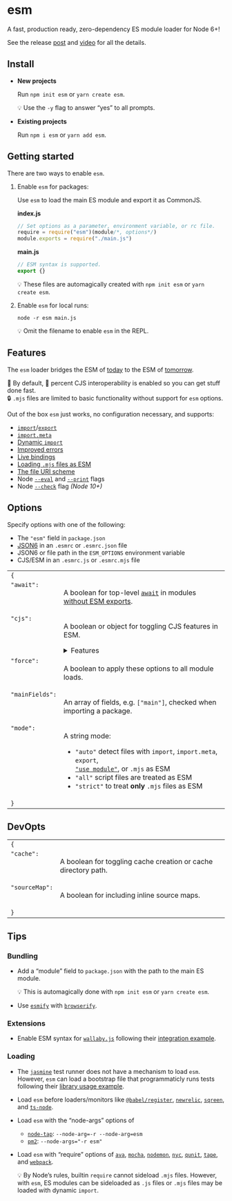 # esm

A fast, production ready, zero-dependency ES module loader for Node 6+!

See the release [post](https://medium.com/web-on-the-edge/tomorrows-es-modules-today-c53d29ac448c)
and [video](https://www.youtube.com/watch?v=JcZ-FzfDq8A#t=5) for all the details.

Install
---

* __New projects__

  Run `npm init esm` or `yarn create esm`.

  :bulb: Use the `-y` flag to answer “yes” to all prompts.

* __Existing projects__

  Run `npm i esm` or `yarn add esm`.

Getting started
---

There are two ways to enable `esm`.

1. Enable `esm` for packages:

   Use `esm` to load the main ES module and export it as CommonJS.

    __index.js__
    ```js
    // Set options as a parameter, environment variable, or rc file.
    require = require("esm")(module/*, options*/)
    module.exports = require("./main.js")
    ```
    __main.js__
    ```js
    // ESM syntax is supported.
    export {}
    ```
    :bulb: These files are automagically created with `npm init esm` or `yarn create esm`.

2. Enable `esm` for local runs:

    ```shell
    node -r esm main.js
    ```
    :bulb: Omit the filename to enable `esm` in the REPL.

Features
---

The `esm` loader bridges the ESM of [today](https://babeljs.io/) to the
ESM of [tomorrow](https://github.com/nodejs/modules).

:clap: By default, :100: percent CJS interoperability is enabled so you can get stuff done fast.<br>
:lock: `.mjs` files are limited to basic functionality without support for `esm` options.

Out of the box `esm` just works, no configuration necessary, and supports:

* [`import`](https://ponyfoo.com/articles/es6-modules-in-depth#import)/[`export`](https://ponyfoo.com/articles/es6-modules-in-depth#export)
* [`import.meta`](https://github.com/tc39/proposal-import-meta)
* [Dynamic `import`](https://github.com/tc39/proposal-dynamic-import)
* [Improved errors](https://github.com/standard-things/esm/wiki/improved-errors)
* [Live bindings](https://ponyfoo.com/articles/es6-modules-in-depth#bindings-not-values)
* [Loading `.mjs` files as ESM](https://github.com/nodejs/node-eps/blob/master/002-es-modules.md#32-determining-if-source-is-an-es-module)
* [The file URI scheme](https://en.wikipedia.org/wiki/File_URI_scheme)
* Node [`--eval`](https://nodejs.org/api/cli.html#cli_e_eval_script) and [`--print`](https://nodejs.org/api/cli.html#cli_p_print_script) flags
* Node [`--check`](https://nodejs.org/api/cli.html#cli_c_check) flag _(Node 10+)_

Options
---

Specify options with one of the following:

* The `"esm"` field in `package.json`
* [JSON6](https://github.com/d3x0r/json6) in an `.esmrc` or `.esmrc.json` file
* JSON6 or file path in the `ESM_OPTIONS` environment variable
* CJS/ESM in an `.esmrc.js` or `.esmrc.mjs` file

<table>
<tr>
  <td colspan="2"><code>{</code></td>
</tr>
<tr>
  <td valign="top"><code>"await":</code></td>
  <td>
    <p>A boolean for top-level <a href="https://node.green/#ES2017-features-async-functions-await"><code>await</code></a> in modules <a href="https://github.com/mylesborins/proposal-top-level-await/#optional-constraint-top-level-await-can-only-be-used-in-modules-without-exports">without ESM exports</a>.</p>
  </td>
</tr>
<tr>
  <td valign="top"><code>"cjs":</code></td>
  <td>
    <p>A boolean or object for toggling CJS features in ESM.</p>
    <details>
      <summary>Features</summary>
      <table>
      <tr>
        <td colspan="2"><code>{</code></td>
      </tr>
      <tr>
        <td valign="top"><code>"cache":</code></td>
        <td>
          <p>A boolean for storing ES modules in <code>require.cache</code>.</p>
        </td>
      </tr>
      <tr>
        <td valign="top"><code>"extensions":</code></td>
        <td>
          <p>A boolean for respecting <code>require.extensions</code> in ESM.</p>
        </td>
      </tr>
      <tr>
        <td valign="top"><code>"interop":</code></td>
        <td>
          <p>A boolean for <code>__esModule</code> interoperability.</p>
        </td>
      </tr>
      <tr>
        <td valign="top"><code>"mutableNamespace":</code></td>
        <td>
          <p>A boolean for mutable <a href="https://ponyfoo.com/articles/es6-modules-in-depth#import-all-the-things">namespace objects</a>.</p>
        </td>
      </tr>
      <tr>
        <td valign="top"><code>"namedExports":</code></td>
        <td>
          <p>A boolean for <a href="https://ponyfoo.com/articles/es6-modules-in-depth#importing-named-exports">importing named exports</a> of CJS modules.</p>
        </td>
      </tr>
      <tr>
        <td valign="top"><code>"paths":</code></td>
        <td>
          <p>A boolean for following CJS <a href="https://github.com/nodejs/node-eps/blob/master/002-es-modules.md#432-removal-of-non-local-dependencies">path rules</a> in ESM.</p>
        </td>
      </tr>
      <tr>
        <td valign="top"><code>"vars":</code></td>
        <td>
          <p>A boolean for <code>__dirname</code>, <code>__filename</code>, and <code>require</code> in ESM.</p>
        </td>
      </tr>
      <tr>
        <td colspan="2"><code>}</code></td>
      </tr>
      </table>
    </details>
  </td>
</tr>
<tr>
  <td valign="top"><code>"force":</code></td>
  <td>
    <p>A boolean to apply these options to all module loads.</p>
  </td>
</tr>
<tr>
  <td valign="top"><code>"mainFields":</code></td>
  <td>
    <p>An array of fields, e.g. <code>["main"]</code>, checked when importing a package.</p>
  </td>
</tr>
<tr>
  <td valign="top"><code>"mode":</code></td>
  <td>
    <p>A string mode:</p>
    <ul>
      <li><code>"auto"</code> detect files with <code>import</code>, <code>import.meta</code>, <code>export</code>,<br><a href="https://github.com/tc39/proposal-modules-pragma"><code>"use module"</code></a>, or <code>.mjs</code> as ESM</li>
      <li><code>"all"</code> script files are treated as ESM</li>
      <li><code>"strict"</code> to treat <strong>only</strong> <code>.mjs</code> files as ESM</li>
    </ul>
  </td>
</tr>
<tr>
  <td colspan="2"><code>}</code></td>
</tr>
</table>

DevOpts
---

<table>
<tr>
  <td colspan="2"><code>{</code></td>
</tr>
<tr>
  <td valign="top"><code>"cache":</code></td>
  <td>
    <p>A boolean for toggling cache creation or cache directory path.</p>
  </td>
</tr>
<tr>
  <td valign="top"><code>"sourceMap":</code></td>
  <td>
    <p>A boolean for including inline source maps.</p>
  </td>
</tr>
<tr>
  <td colspan="2"><code>}</code></td>
</tr>
</table>

Tips
---

### Bundling

* Add a “module” field to `package.json` with the path to the main ES module.

  :bulb: This is automagically done with `npm init esm` or `yarn create esm`.

* Use [`esmify`](https://github.com/mattdesl/esmify) with [`browserify`](http://browserify.org/).

### Extensions

* Enable ESM syntax for [`wallaby.js`](https://wallabyjs.com/) following their
  [integration example](https://wallabyjs.com/docs/integration/node.html#es-modules).

### Loading

* The [`jasmine`](https://jasmine.github.io/) test runner does not have a
  mechanism to load `esm`. However, `esm` can load a bootstrap file that
  programmaticly runs tests following their
  [library usage example](https://jasmine.github.io/setup/nodejs.html#a-simple-example-using-the-library).

* Load `esm` before loaders/monitors like
  [`@babel/register`](https://babeljs.io/docs/en/next/babel-register.html),
  [`newrelic`](https://github.com/newrelic/node-newrelic),
  [`sqreen`](https://docs.sqreen.io/sqreen-for-nodejs/getting-started-2/), and
  [`ts-node`](https://github.com/TypeStrong/ts-node#programmatic).

* Load `esm` with the “node-args” options of<br>
  - [`node-tap`](https://www.node-tap.org/cli/): `--node-arg=-r --node-arg=esm`
  - [`pm2`](https://pm2.io/doc/en/runtime/reference/pm2-cli/#pm2-flags): `--node-args="-r esm"`

* Load `esm` with “require” options of
  [`ava`](https://github.com/avajs/ava/blob/master/docs/recipes/es-modules.md),
  [`mocha`](https://mochajs.org/#-r---require-module-name),
  [`nodemon`](https://nodemon.io/),
  [`nyc`](https://github.com/istanbuljs/nyc#require-additional-modules),
  [`qunit`](https://github.com/qunitjs/qunit/releases/tag/2.6.0),
  [`tape`](https://github.com/substack/tape#preloading-modules), and
  [`webpack`](https://webpack.js.org/api/cli/#config-options).

  :bulb: By Node’s rules, builtin `require` cannot sideload `.mjs` files.
  However, with `esm`, ES modules can be sideloaded as `.js` files or `.mjs`
  files may be loaded with dynamic `import`.
